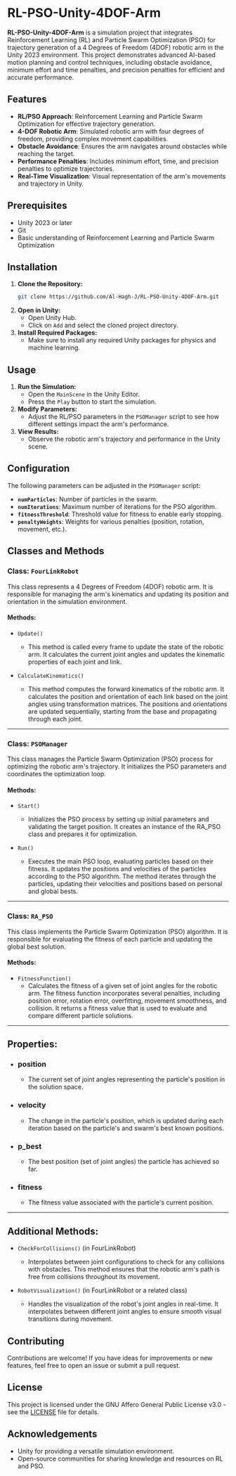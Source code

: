 
# RL-PSO-Unity-4DOF-Arm

**RL-PSO-Unity-4DOF-Arm** is a simulation project that integrates Reinforcement Learning (RL) and Particle Swarm Optimization (PSO) for trajectory generation of a 4 Degrees of Freedom (4DOF) robotic arm in the Unity 2023 environment. This project demonstrates advanced AI-based motion planning and control techniques, including obstacle avoidance, minimum effort and time penalties, and precision penalties for efficient and accurate performance.

## Features

- **RL/PSO Approach**: Reinforcement Learning and Particle Swarm Optimization for effective trajectory generation.
- **4-DOF Robotic Arm**: Simulated robotic arm with four degrees of freedom, providing complex movement capabilities.
- **Obstacle Avoidance**: Ensures the arm navigates around obstacles while reaching the target.
- **Performance Penalties**: Includes minimum effort, time, and precision penalties to optimize trajectories.
- **Real-Time Visualization**: Visual representation of the arm's movements and trajectory in Unity.

## Prerequisites

- Unity 2023 or later
- Git
- Basic understanding of Reinforcement Learning and Particle Swarm Optimization

## Installation

1. **Clone the Repository:**
   ```bash
   git clone https://github.com/Al-Hagh-J/RL-PSO-Unity-4DOF-Arm.git
   ```
2. **Open in Unity:**
   - Open Unity Hub.
   - Click on `Add` and select the cloned project directory.
3. **Install Required Packages:**
   - Make sure to install any required Unity packages for physics and machine learning.

## Usage

1. **Run the Simulation:**
   - Open the `MainScene` in the Unity Editor.
   - Press the `Play` button to start the simulation.
2. **Modify Parameters:**
   - Adjust the RL/PSO parameters in the `PSOManager` script to see how different settings impact the arm's performance.
3. **View Results:**
   - Observe the robotic arm's trajectory and performance in the Unity scene.

## Configuration

The following parameters can be adjusted in the `PSOManager` script:

- **`numParticles`**: Number of particles in the swarm.
- **`numIterations`**: Maximum number of iterations for the PSO algorithm.
- **`fitnessThreshold`**: Threshold value for fitness to enable early stopping.
- **`penaltyWeights`**: Weights for various penalties (position, rotation, movement, etc.).

## Classes and Methods


### Class: `FourLinkRobot`
This class represents a 4 Degrees of Freedom (4DOF) robotic arm. It is responsible for managing the arm's kinematics and updating its position and orientation in the simulation environment.

#### Methods:
- `Update()`
    - This method is called every frame to update the state of the robotic arm. It calculates the current joint angles and updates the kinematic properties of each joint and link.

- `CalculateKinematics()`
    - This method computes the forward kinematics of the robotic arm. It calculates the position and orientation of each link based on the joint angles using transformation matrices. The positions and orientations are updated sequentially, starting from the base and propagating through each joint.

--------------------------------------------------

### Class: `PSOManager`
This class manages the Particle Swarm Optimization (PSO) process for optimizing the robotic arm's trajectory. It initializes the PSO parameters and coordinates the optimization loop.

#### Methods:
- `Start()`
    - Initializes the PSO process by setting up initial parameters and validating the target position. It creates an instance of the RA_PSO class and prepares it for optimization.

- `Run()`
    - Executes the main PSO loop, evaluating particles based on their fitness. It updates the positions and velocities of the particles according to the PSO algorithm. The method iterates through the particles, updating their velocities and positions based on personal and global bests.

--------------------------------------------------

### Class: `RA_PSO`
This class implements the Particle Swarm Optimization (PSO) algorithm. It is responsible for evaluating the fitness of each particle and updating the global best solution.

#### Methods:
- `FitnessFunction()`
    - Calculates the fitness of a given set of joint angles for the robotic arm. The fitness function incorporates several penalties, including position error, rotation error, overfitting, movement smoothness, and collision. It returns a fitness value that is used to evaluate and compare different particle solutions.

--------------------------------------------------

## Properties:
- ### position
    - The current set of joint angles representing the particle's position in the solution space.

- ### velocity
    - The change in the particle's position, which is updated during each iteration based on the particle's and swarm's best known positions.

- ### p_best
    - The best position (set of joint angles) the particle has achieved so far.

- ### fitness
    - The fitness value associated with the particle's current position.

--------------------------------------------------

## Additional Methods:

- `CheckForCollisions()` (in FourLinkRobot)
    - Interpolates between joint configurations to check for any collisions with obstacles. This method ensures that the robotic arm's path is free from collisions throughout its movement.

- `RobotVisualization()` (in FourLinkRobot or a related class)
    - Handles the visualization of the robot's joint angles in real-time. It interpolates between different joint angles to ensure smooth visual transitions during movement.


## Contributing

Contributions are welcome! If you have ideas for improvements or new features, feel free to open an issue or submit a pull request.

## License

This project is licensed under the GNU Affero General Public License v3.0 - see the [LICENSE](LICENSE) file for details.

## Acknowledgements

- Unity for providing a versatile simulation environment.
- Open-source communities for sharing knowledge and resources on RL and PSO.
